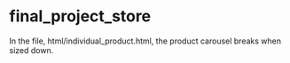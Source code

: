 # final_project_store
In the file, html/individual_product.html, the product carousel breaks when sized down.
